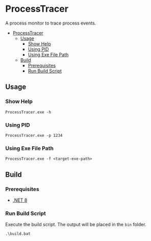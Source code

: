 # ProcessTracer

A process monitor to trace process events.

- [ProcessTracer](#processtracer)
  - [Usage](#usage)
    - [Show Help](#show-help)
    - [Using PID](#using-pid)
    - [Using Exe File Path](#using-exe-file-path)
  - [Build](#build)
    - [Prerequisites](#prerequisites)
    - [Run Build Script](#run-build-script)

## Usage

### Show Help

```shell
ProcessTracer.exe -h
```

### Using PID

```shell
ProcessTracer.exe -p 1234
```

### Using Exe File Path

```shell
ProcessTracer.exe -f <target-exe-path>
```

## Build

### Prerequisites

- [.NET 8](https://dotnet.microsoft.com/en-us/download)

### Run Build Script

Execute the build script. The output will be placed in the `bin` folder.

```shell
.\build.bat
```
